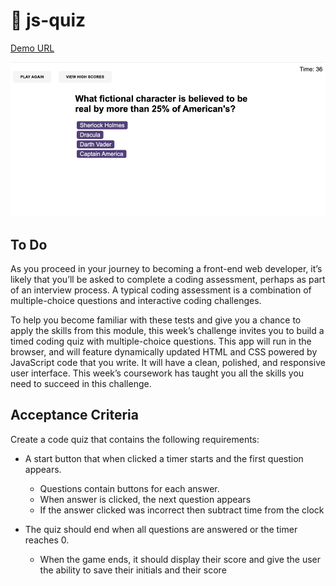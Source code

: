 # :file_folder: js-quiz

[Demo URL](https://github.com/wisethee/js-quiz)

![Screenshot](https://github.com/wisethee/js-quiz/blob/main/assets/images/cover.jpg?raw=true)

## To Do
As you proceed in your journey to becoming a front-end web developer, it’s likely that you’ll be asked to complete a coding assessment, perhaps as part of an interview process. A typical coding assessment is a combination of multiple-choice questions and interactive coding challenges.

To help you become familiar with these tests and give you a chance to apply the skills from this module, this week’s challenge invites you to build a timed coding quiz with multiple-choice questions. This app will run in the browser, and will feature dynamically updated HTML and CSS powered by JavaScript code that you write. It will have a clean, polished, and responsive user interface. This week’s coursework has taught you all the skills you need to succeed in this challenge.

## Acceptance Criteria

Create a code quiz that contains the following requirements:

* A start button that when clicked a timer starts and the first question appears.
  * Questions contain buttons for each answer.
  * When answer is clicked, the next question appears
  * If the answer clicked was incorrect then subtract time from the clock

* The quiz should end when all questions are answered or the timer reaches 0.
  * When the game ends, it should display their score and give the user the ability to save their initials and their score